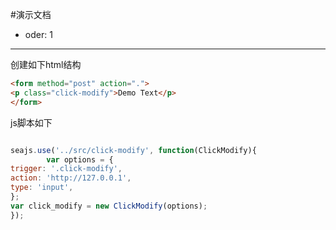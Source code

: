 #演示文档
- oder: 1

---

创建如下html结构

````html
<form method="post" action=".">
<p class="click-modify">Demo Text</p>
</form>
````

js脚本如下

````javascript

seajs.use('../src/click-modify', function(ClickModify){
        var options = {
trigger: '.click-modify',
action: 'http://127.0.0.1',
type: 'input',
};
var click_modify = new ClickModify(options);
});

````
